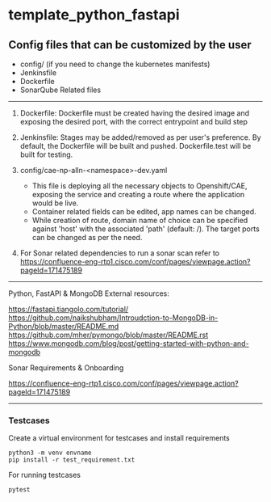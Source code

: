 # template_python_fastapi

## Config files that can be customized by the user

* config/ (if you need to change the kubernetes manifests)
* Jenkinsfile
* Dockerfile
* SonarQube Related files

---

1. Dockerfile:
Dockerfile must be created having the desired image and exposing the desired port, with the correct entrypoint and build step

2. Jenkinsfile:
Stages may be added/removed as per user's preference.
By default, the Dockerfile will be built and pushed. Dockerfile.test will be built for testing.

3. config/cae-np-alln-\<namespace\>-dev.yaml
    * This file is deploying all the necessary objects to Openshift/CAE, exposing the service and creating a route where the application would be live.
    * Container related fields can be edited, app names can be changed.
    * While creation of route, domain name of choice can be specified against 'host' with the associated 'path' (default: /). The target ports can be changed as per the need.

4. For Sonar related dependencies to run a sonar scan
refer to <https://confluence-eng-rtp1.cisco.com/conf/pages/viewpage.action?pageId=171475189>

---

Python, FastAPI & MongoDB External resources:

<https://fastapi.tiangolo.com/tutorial/>
<https://github.com/naikshubham/Introudction-to-MongoDB-in-Python/blob/master/README.md>
<https://github.com/mher/pymongo/blob/master/README.rst>
<https://www.mongodb.com/blog/post/getting-started-with-python-and-mongodb>

Sonar Requirements & Onboarding

<https://confluence-eng-rtp1.cisco.com/conf/pages/viewpage.action?pageId=171475189>

---

### Testcases

Create a virtual environment for testcases and install requirements 
  
``` 
python3 -m venv envname
pip install -r test_requirement.txt 
```

For running testcases
``` 
pytest
```